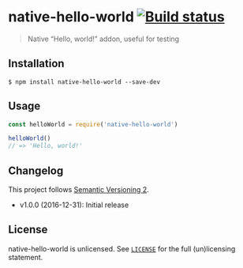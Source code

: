 # native-hello-world [![Build status](https://img.shields.io/travis/sonicdoe/native-hello-world.svg)](https://travis-ci.org/sonicdoe/native-hello-world)

> Native “Hello, world!” addon, useful for testing

## Installation

```console
$ npm install native-hello-world --save-dev
```

## Usage

```js
const helloWorld = require('native-hello-world')

helloWorld()
// => 'Hello, world!'
```

## Changelog

This project follows [Semantic Versioning 2](https://semver.org).

- v1.0.0 (2016-12-31): Initial release

## License

native-hello-world is unlicensed. See [`LICENSE`](./LICENSE) for the full (un)licensing statement.
